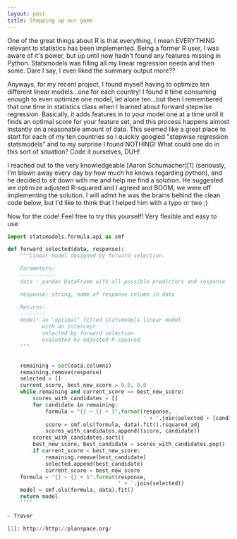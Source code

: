 ```yaml
---
layout: post
title: Stepping up our game
---
```


One of the great things about R is that everything, I mean EVERYTHING relevant to 
statistics has been implemented.  Being a former R user, I was aware of it's power,
but up until now hadn't found any features missing in Python.  Statsmodels was 
filling all my linear regression needs and then some.  Dare I say, I even liked
the summary output more??

Anyways, for my recent project, I found myself having to optimize ten
different linear models...one for each country!  I found it time consuming enough
to even optimize one model, let alone ten...but then I remembered that one time in
statistics class when I learned about forward stepwise regression.  Basically, it
adds features in to your model one at a time until it finds an optimal score for
your feature set, and this process happens almost instantly on a reasonable amount
 of data.  This seemed like a great place to start for each of my ten countries
so I quickly googled "stepwise regression statsmodels" and to my surprise I found
NOTHING!  What could one do in this sort of situation?  Code it ourselves, DUH!

I reached out to the very knowledgeable [Aaron Schumacher][1] (seriously, I'm blown
away every day by how much he knows regarding python), and he decided to sit down with
me and help me find a solution.  He suggested we optimize adjusted R-squared and
I agreed and BOOM, we were off implementing the solution.  I will admit he was the 
brains behind the clean code below, but I'd like to think that I helped him with a typo or 
two ;)

Now for the code!  Feel free to try this yourself!  Very flexible and easy to use.


````python
import statsmodels.formula.api as smf

def forward_selected(data, response):
    """Linear model designed by forward selection.

    Parameters:
    -----------
    data : pandas DataFrame with all possible predictors and response

    response: string, name of response column in data

    Returns:
    --------
    model: an "optimal" fitted statsmodels linear model
           with an intercept
           selected by forward selection
           evaluated by adjusted R-squared
    """
    

    remaining = set(data.columns)
    remaining.remove(response)
    selected = []
    current_score, best_new_score = 0.0, 0.0
    while remaining and current_score == best_new_score:
        scores_with_candidates = []
        for candidate in remaining:
            formula = "{} ~ {} + 1".format(response,
                                           ' + '.join(selected + [candidate]))
            score = smf.ols(formula, data).fit().rsquared_adj
            scores_with_candidates.append((score, candidate))
        scores_with_candidates.sort()
        best_new_score, best_candidate = scores_with_candidates.pop()
        if current_score < best_new_score:
            remaining.remove(best_candidate)
            selected.append(best_candidate)
            current_score = best_new_score
    formula = "{} ~ {} + 1".format(response,
                                   ' + '.join(selected))
    model = smf.ols(formula, data).fit()
    return model
    ````

~ Trevor

[1]: http://http://planspace.org/